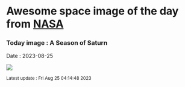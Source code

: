 
# Awesome space image of the day from [NASA](https://api.nasa.gov/)

### Today image : A Season of Saturn
Date : 2023-08-25

![](https://apod.nasa.gov/apod/image/2308/SeasonSaturnapodacasely1024.jpg)

<small>Latest update : Fri Aug 25 04:14:48 2023</small>
        